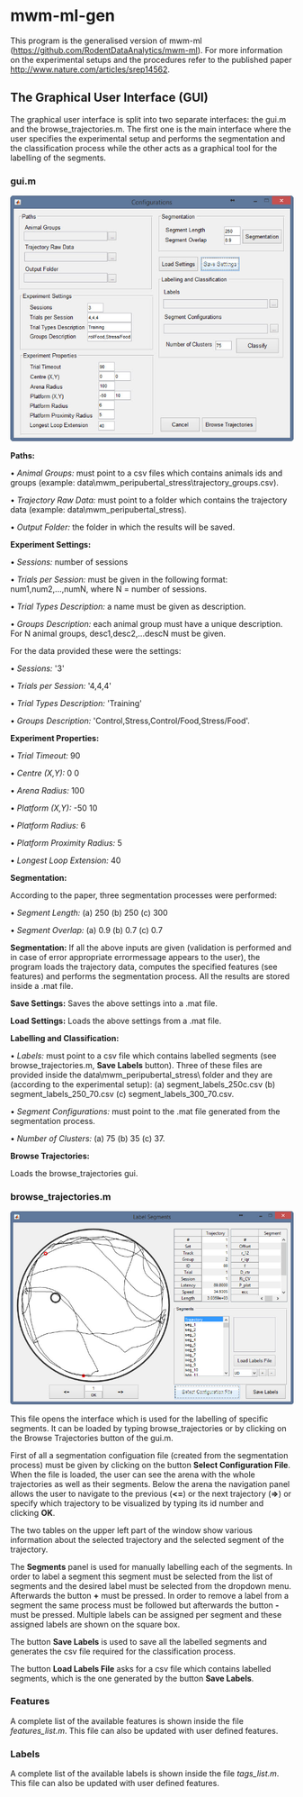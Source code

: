 # mwm-ml-gen
This program is the generalised version of mwm-ml (https://github.com/RodentDataAnalytics/mwm-ml). For more information on the experimental setups
and the procedures refer to the published paper http://www.nature.com/articles/srep14562.

## The Graphical User Interface (GUI)
The graphical user interface is split into two separate interfaces: the gui.m and the browse_trajectories.m. The first one is the main
interface where the user specifies the experimental setup and performs the segmentation and the classification process while the other
acts as a graphical tool for the labelling of the segments.

### gui.m
![GUI](gui.jpg?raw=true "GUI")

**Paths:**

• *Animal Groups:* must point to a csv files which contains animals ids and groups (example: data\mwm_peripubertal_stress\trajectory_groups.csv).

• *Trajectory Raw Data:* must point to a folder which contains the trajectory data (example: data\mwm_peripubertal_stress\).

• *Output Folder:* the folder in which the results will be saved.

**Experiment Settings:**

• *Sessions:* number of sessions

• *Trials per Session:* must be given in the following format: num1,num2,...,numN, where N = number of sessions.

• *Trial Types Description:* a name must be given as description.

• *Groups Description:* each animal group must have a unique description. For N animal groups, desc1,desc2,...descN must be given.

For the data provided these were the settings:

• *Sessions:* '3'

• *Trials per Session:* '4,4,4'

• *Trial Types Description:* 'Training'

• *Groups Description:* 'Control,Stress,Control/Food,Stress/Food'.

**Experiment Properties:**

• *Trial Timeout:* 90

• *Centre (X,Y):* 0 0

• *Arena Radius:* 100

• *Platform (X,Y):* -50 10

• *Platform Radius:* 6

• *Platform Proximity Radius:* 5

• *Longest Loop Extension:* 40

**Segmentation:**

According to the paper, three segmentation processes were performed:

• *Segment Length:* (a) 250 (b) 250 (c) 300

• *Segment Overlap:* (a) 0.9 (b) 0.7 (c) 0.7

**Segmentation:**
If all the above inputs are given (validation is performed and in case of error appropriate errormessage appears to the user),
the program loads the trajectory data, computes the specified features (see features) and performs the segmentation process.
All the results are stored inside a .mat file.

**Save Settings:**
Saves the above settings into a .mat file.

**Load Settings:**
Loads the above settings from a .mat file.

**Labelling and Classification:**

• *Labels:* must point to a csv file which contains labelled segments (see browse_trajectories.m, **Save Labels** button). Three of 
these files are provided inside the data\mwm_peripubertal_stress\ folder and they are (according to the experimental setup):
(a) segment_labels_250c.csv (b) segment_labels_250_70.csv (c) segment_labels_300_70.csv.

• *Segment Configurations:* must point to the .mat file generated from the segmentation process.

• *Number of Clusters:* (a) 75 (b) 35 (c) 37.

**Browse Trajectories:**

Loads the browse_trajectories gui. 

### browse_trajectories.m
![BROWSE](browse_trajectories.jpg?raw=true "BROWSE")

This file opens the interface which is used for the labelling of specific segments. It can be loaded by typing browse_trajectories or by clicking on 
the Browse Trajectories button of the gui.m.

First of all a segmentation configuation file (created from the segmentation process) must be given by clicking on the button
**Select Configuration File**. When the file is loaded, the user can see the arena with the whole trajectories as well as 
their segments. Below the arena the navigation panel allows the user to navigate to the previous (**<=**) or the 
next trajectory (**=>**) or specify which trajectory to be visualized by typing its id number and clicking **OK**.

The two tables on the upper left part of the window show various information about the selected trajectory and the
selected segment of the trajectory.

The **Segments** panel is used for manually labelling each of the segments. In order to label a segment this segment must be
selected from the list of segments and the desired label must be selected from the dropdown menu. Afterwards the button **+** must
be pressed. In order to remove a label from a segment the same process must be followed but afterwards the button **-** must
be pressed. Multiple labels can be assigned per segment and these assigned labels are shown on the square box.

The button **Save Labels** is used to save all the labelled segments and generates the csv file required for the classification process.

The button **Load Labels File** asks for a csv file which contains labelled segments, which is the one generated by the button **Save Labels**.

### Features

A complete list of the available features is shown inside the file *features_list.m*. This file can also be updated with user defined features.

### Labels

A complete list of the available labels is shown inside the file *tags_list.m*. This file can also be updated with user defined features.



